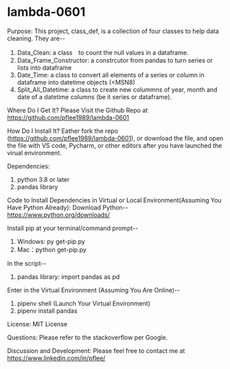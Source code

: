 # lambda-0601
Purpose:
This project, class_def, is a collection of four classes to help data cleaning. They are--
1. Data_Clean: a class　to count the null values in a dataframe. 
2. Data_Frame_Constructor: a constrcutor from pandas to turn series or lists into dataframe
3. Date_Time: a class to convert all elements of a series or column in dataframe into datetime objects (<MSN8)
4. Split_All_Datetime: a class to create new colummns of year, month and date of a datetime columns (be it series or dataframe).

Where Do I Get It?
Please Visit the Github Repo at https://github.com/pflee1989/lambda-0601

How Do I Install It?
Eather fork the repo (https://github.com/pflee1989/lambda-0601), or download the file, and open the file with VS code, Pycharm, or other editors after you have launched the virual environment. 

Dependencies: 
1. python 3.8 or later
2. pandas library

Code to Install Dependencies in Virtual or Local Environment(Assuming You Have Python Already):
Download Python--
https://www.python.org/downloads/

Install pip at your terminal/command prompt--
1. Windows: py get-pip.py
2. Mac：python get-pip.py

In the script--
1. pandas library: import pandas as pd

Enter in the Virtual Environment (Assuming You Are Online)--
1. pipenv shell (Launch Your Virtual Environment)
2. pipenv install pandas

License:
MIT License

Questions: 
Please refer to the stackoverflow per Google. 

Discussion and Development:
Please feel free to contact me at https://www.linkedin.com/in/pflee/









